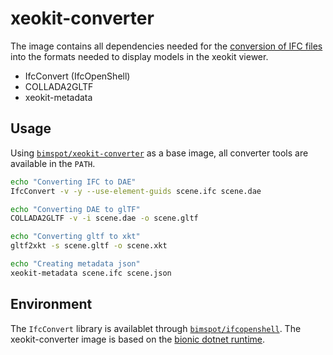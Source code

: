 # xeokit-converter

The image contains all dependencies needed for the [conversion of IFC files][1]
into the formats needed to display models in the xeokit viewer.

- IfcConvert (IfcOpenShell)
- COLLADA2GLTF
- xeokit-metadata

## Usage

Using [`bimspot/xeokit-converter`][4] as a base image, all converter tools are
available in the `PATH`.

```bash
echo "Converting IFC to DAE"
IfcConvert -v -y --use-element-guids scene.ifc scene.dae

echo "Converting DAE to glTF"
COLLADA2GLTF -v -i scene.dae -o scene.gltf

echo "Converting gltf to xkt"
gltf2xkt -s scene.gltf -o scene.xkt

echo "Creating metadata json"
xeokit-metadata scene.ifc scene.json
```

## Environment

The `IfcConvert` library is availablet through [`bimspot/ifcopenshell`][2].
The xeokit-converter image is based on the [bionic dotnet runtime][3].

[1]: https://github.com/xeokit/xeokit-gltf-to-xkt
[2]: https://cloud.docker.com/u/bimspot/repository/docker/bimspot/ifcopenshell
[3]: mcr.microsoft.com/dotnet/core/runtime:2.2-bionic
[4]: https://cloud.docker.com/u/bimspot/repository/docker/bimspot/xeokit-converter